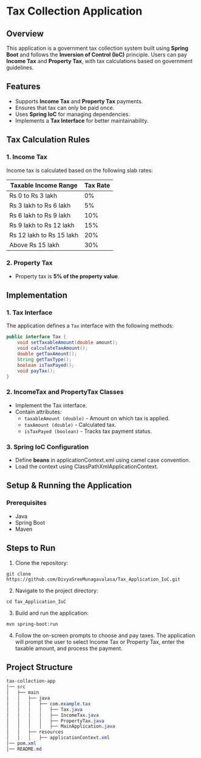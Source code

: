 # Tax Collection Application

## Overview
This application is a government tax collection system built using **Spring Boot** and follows the **Inversion of Control (IoC)** principle. Users can pay **Income Tax** and **Property Tax**, with tax calculations based on government guidelines.

## Features
- Supports **Income Tax** and **Property Tax** payments.
- Ensures that tax can only be paid once.
- Uses **Spring IoC** for managing dependencies.
- Implements a **Tax Interface** for better maintainability.

## Tax Calculation Rules

### 1. **Income Tax**
Income tax is calculated based on the following slab rates:

| Taxable Income Range | Tax Rate |
|----------------------|----------|
| Rs 0 to Rs 3 lakh  | 0%  |
| Rs 3 lakh to Rs 6 lakh  | 5%  |
| Rs 6 lakh to Rs 9 lakh  | 10%  |
| Rs 9 lakh to Rs 12 lakh  | 15%  |
| Rs 12 lakh to Rs 15 lakh  | 20%  |
| Above Rs 15 lakh  | 30%  |

### 2. **Property Tax**
- Property tax is **5% of the property value**.

## Implementation

### 1. **Tax Interface**
The application defines a `Tax` interface with the following methods:

```java
public interface Tax {
    void setTaxableAmount(double amount);
    void calculateTaxAmount();
    double getTaxAmount();
    String getTaxType();
    boolean isTaxPayed();
    void payTax();
}
```
### 2. **IncomeTax and PropertyTax Classes**
- Implement the Tax interface.
- Contain attributes:
   - `taxableAmount (double)` - Amount on which tax is applied.
   - `taxAmount (double)` - Calculated tax.
   - `isTaxPayed (boolean)` - Tracks tax payment status.

### 3. **Spring IoC Configuration**
- Define **beans** in applicationContext.xml using camel case convention.
- Load the context using ClassPathXmlApplicationContext.

## Setup & Running the Application

### Prerequisites
- Java 
- Spring Boot
- Maven

## Steps to Run

1. Clone the repository:

```
git clone https://github.com/DivyaSreeMunagavalasa/Tax_Application_IoC.git
```
2. Navigate to the project directory:
```   
cd Tax_Application_IoC
```
3. Build and run the application:
```
mvn spring-boot:run
```
4. Follow the on-screen prompts to choose and pay taxes. The application will prompt the user to select Income Tax or Property Tax, enter the taxable amount, and process the payment.

## Project Structure

```css
tax-collection-app
│── src
│   ├── main
│   │   ├── java
│   │   │   ├── com.example.tax
│   │   │   │   ├── Tax.java
│   │   │   │   ├── IncomeTax.java
│   │   │   │   ├── PropertyTax.java
│   │   │   │   ├── MainApplication.java
│   │   ├── resources
│   │   │   ├── applicationContext.xml
│── pom.xml
│── README.md
```



